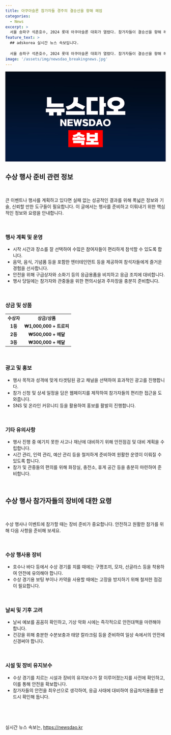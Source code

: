 ```yaml
---
title: 아쿠아슬론 참가자들 경주의 결승선을 향해 헤엄
categories:
  - News
excerpt: >
  서울 송파구 석촌호수, 2024 롯데 아쿠아슬론 대회가 열렸다. 참가자들이 결승선을 향해 헤엄치며 눈길을 끌었다.
feature_text: >
  ## adskorea 실시간 뉴스 속보입니다.

  서울 송파구 석촌호수, 2024 롯데 아쿠아슬론 대회가 열렸다. 참가자들이 결승선을 향해 헤엄치며 눈길을 끌었다.
image: '/assets/img/newsdao_breakingnews.jpg'
---
```


<p><img src="/assets/img/newsdao_breakingnews.jpg" alt="adskorea 속보" /></p>

<h2 data-ke-size="size26">수상 행사 준비 관련 정보</h2>

<p data-ke-size="size16">&nbsp;</p>

<p>큰 이벤트나 행사를 계획하고 있다면 실패 없는 성공적인 결과를 위해 폭넓은 정보와 기술, 신뢰할 만한 도구들이 필요합니다. 이 글에서는 행사를 준비하고 이뤄내기 위한 핵심적인 정보와 요령을 안내합니다.</p>

<p data-ke-size="size16">&nbsp;</p>

<h3>행사 계획 및 운영</h3>

<ul>
  <li>시작 시간과 장소를 잘 선택하여 수많은 참여자들이 편리하게 참석할 수 있도록 합니다.</li>
  <li>음악, 음식, 기념품 등을 포함한 엔터테인먼트 등을 제공하여 참석자들에게 즐거운 경험을 선사합니다.</li>
  <li>안전을 위해 구급상자와 소화기 등의 응급용품을 비치하고 응급 조치에 대비합니다.</li>
  <li>행사 당일에는 참가자와 관중들을 위한 편의시설과 주차장을 충분히 준비합니다.</li>
</ul>

<p data-ke-size="size16">&nbsp;</p>

<h3>상금 및 상품</h3>

<table>
  <tr>
    <td style="text-align: center; height: 17px;"><b>수상자</b></td>
    <td style="text-align: center; height: 17px;"><b>상금/상품</b></td>
  </tr>
  <tr>
    <td style="text-align: center; height: 17px;"><b>1등</b></td>
    <td style="text-align: center; height: 17px;"><b>₩1,000,000 + 트로피</b></td>
  </tr>
  <tr>
    <td style="text-align: center; height: 17px;"><b>2등</b></td>
    <td style="text-align: center; height: 17px;"><b>₩500,000 + 메달</b></td>
  </tr>
  <tr>
    <td style="text-align: center; height: 17px;"><b>3등</b></td>
    <td style="text-align: center; height: 17px;"><b>₩300,000 + 메달</b></td>
  </tr>
</table>

<p data-ke-size="size16">&nbsp;</p>

<h3>광고 및 홍보</h3>

<ul>
  <li>행사 목적과 성격에 맞게 타겟팅된 광고 채널을 선택하여 효과적인 광고를 진행합니다.</li>
  <li>참가 신청 및 상세 일정을 담은 웹페이지를 제작하여 참가자들의 편리한 접근을 도와줍니다.</li>
  <li>SNS 및 온라인 커뮤니티 등을 활용하여 홍보를 활발히 진행합니다.</li>
</ul>

<p data-ke-size="size16">&nbsp;</p>

<h3>기타 유의사항</h3>

<ul>
  <li>행사 진행 중 예기치 못한 사고나 재난에 대비하기 위해 안전점검 및 대비 계획을 수립합니다.</li>
  <li>시간 관리, 인력 관리, 예산 관리 등을 철저하게 준비하여 원활한 운영이 이뤄질 수 있도록 합니다.</li>
  <li>참가 및 관중들의 편의를 위해 화장실, 충전소, 휴게 공간 등을 충분히 마련하여 준비합니다.</li>
</ul>

<p data-ke-size="size16">&nbsp;</p>

<h2 data-ke-size="size26">수상 행사 참가자들의 장비에 대한 요령</h2>

<p data-ke-size="size16">&nbsp;</p>

<p>수상 행사나 이벤트에 참가할 때는 장비 준비가 중요합니다. 안전하고 원활한 참가를 위해 다음 사항을 준비해 보세요.</p>

<p data-ke-size="size16">&nbsp;</p>

<h3>수상 행사용 장비</h3>

<ul>
  <li>호수나 바다 등에서 수상 경기를 치를 때에는 구명조끼, 모자, 선글라스 등을 착용하여 안전에 유의해야 합니다.</li>
  <li>수상 경기용 보팅 부이나 카약을 사용할 때에는 고장을 방지하기 위해 철저한 점검이 필요합니다.</li>
</ul>

<p data-ke-size="size16">&nbsp;</p>

<h3>날씨 및 기후 고려</h3>

<ul>
  <li>날씨 예보를 꼼꼼히 확인하고, 기상 악화 시에는 즉각적으로 안전대책을 마련해야 합니다.</li>
  <li>건강을 위해 충분한 수분보충과 태양 칼라크림 등을 준비하여 일상 속에서의 안전에 신경써야 합니다.</li>
</ul>

<p data-ke-size="size16">&nbsp;</p>

<h3>시설 및 장비 유지보수</h3>

<ul>
  <li>수상 경기를 치르는 시설과 장비의 유지보수가 잘 이루어졌는지를 사전에 확인하고, 이를 통해 안전을 확보합니다.</li>
  <li>참가자들의 안전을 최우선으로 생각하여, 응급 사태에 대비하여 응급처치용품을 반드시 확인해 둡니다.</li>
</ul>

<p data-ke-size="size16">&nbsp;</p>

<p data-ke-size="size16">&nbsp;</p>
실시간 뉴스 속보는, <a href="https://newsdao.kr" rel="dofollow">https://newsdao.kr</a>


